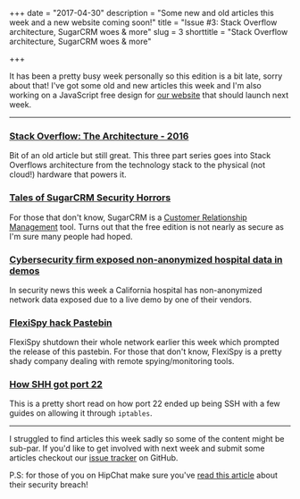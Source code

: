 +++
date = "2017-04-30"
description = "Some new and old articles this week and a new website coming soon!"
title = "Issue #3: Stack Overflow architecture, SugarCRM woes & more"
slug = 3
shorttitle = "Stack Overflow architecture, SugarCRM woes & more"

+++

It has been a pretty busy week personally so this edition is a bit late, sorry about that! I've got some old and new articles this week and I'm also working on a JavaScript free design for [our website](https://www.thisweekin.technology/) that should launch next week.

---

### [Stack Overflow: The Architecture - 2016](https://nickcraver.com/blog/2016/02/17/stack-overflow-the-architecture-2016-edition/)  
Bit of an old article but still great. This three part series goes into Stack Overflows architecture from the technology stack to the physical (not cloud!) hardware that powers it.

### [Tales of SugarCRM Security Horrors](http://karmainsecurity.com/tales-of-sugarcrm-security-horrors)  
For those that don't know, SugarCRM is a [Customer Relationship Management](https://en.wikipedia.org/wiki/Customer_relationship_management) tool. Turns out that the free edition is not nearly as secure as I'm sure many people had hoped.

### [Cybersecurity firm exposed non-anonymized hospital data in demos](https://www.scmagazine.com/security-firm-in-hot-water-after-exposing-hospital-data-in-demos/article/651757/)  
In security news this week a California hospital has non-anonymized network data exposed due to a live demo by one of their vendors.

### [FlexiSpy hack Pastebin](https://pastebin.com/9zbia1HB)  
FlexiSpy shutdown their whole network earlier this week which prompted the release of this pastebin. For those that don't know, FlexiSpy is a pretty shady company dealing with remote spying/monitoring tools.

### [How SHH got port 22](https://www.ssh.com/ssh/port)  
This is a pretty short read on how port 22 ended up being SSH with a few guides on allowing it through `iptables`.

---

I struggled to find articles this week sadly so some of the content might be sub-par. If you'd like to get involved with next week and submit some articles checkout our [issue tracker](https://github.com/jloh/thisweekintechnology/issues/) on GitHub.

P.S: for those of you on HipChat make sure you've [read this article](https://blog.hipchat.com/2017/04/24/hipchat-security-notice/) about their security breach!
